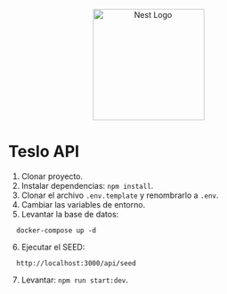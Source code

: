 <p align="center">
  <a href="http://nestjs.com/" target="blank"><img src="https://nestjs.com/img/logo-small.svg" width="200" alt="Nest Logo" /></a>
</p>

# Teslo API

1. Clonar proyecto.
2. Instalar dependencias: ```npm install```.
3. Clonar el archivo ```.env.template``` y renombrarlo a ```.env```.
4. Cambiar las variables de entorno.
5. Levantar la base de datos:
```
  docker-compose up -d
```

6. Ejecutar el SEED:
```
  http://localhost:3000/api/seed
```

7. Levantar: ```npm run start:dev```.